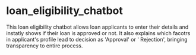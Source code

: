 # loan_eligibility_chatbot
This loan eligibility chatbot allows loan applicants to enter their details and instatly shows if their loan is approved or not. It also explains which facotrs in applicant's profile lead to decision as  'Approval' or ' Rejection', bringing transparency to entire process.
